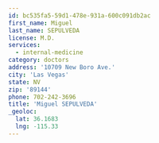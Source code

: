 ```yaml
---
id: bc535fa5-59d1-478e-931a-600c091db2ac
first_name: Miguel
last_name: SEPULVEDA
license: M.D.
services:
  - internal-medicine
category: doctors
address: '10709 New Boro Ave.'
city: 'Las Vegas'
state: NV
zip: '89144'
phone: 702-242-3696
title: 'Miguel SEPULVEDA'
_geoloc:
  lat: 36.1683
  lng: -115.33
---
```

